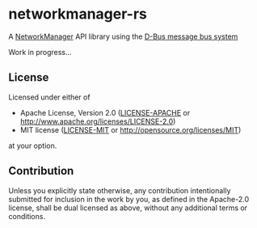 # networkmanager-rs
A [NetworkManager](https://wiki.gnome.org/Projects/NetworkManager) API library using the [D-Bus message bus system](https://www.freedesktop.org/wiki/Software/dbus/)

Work in progress...

## License

Licensed under either of

 * Apache License, Version 2.0
   ([LICENSE-APACHE](LICENSE-APACHE) or http://www.apache.org/licenses/LICENSE-2.0)
 * MIT license
   ([LICENSE-MIT](LICENSE-MIT) or http://opensource.org/licenses/MIT)

at your option.

## Contribution

Unless you explicitly state otherwise, any contribution intentionally submitted
for inclusion in the work by you, as defined in the Apache-2.0 license, shall be
dual licensed as above, without any additional terms or conditions. 
